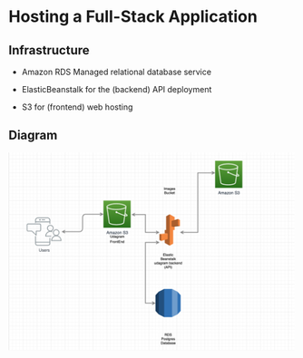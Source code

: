 # Hosting a Full-Stack Application

## Infrastructure

- Amazon RDS Managed relational database service

- ElasticBeanstalk for the (backend) API deployment

- S3 for (frontend) web hosting

## Diagram

![RDS](../screenshots/infrastructure.png)
